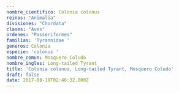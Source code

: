 ```yaml
---
nombre_cientifico: Colonia colonus
reinos: "Animalia"
divisiones: "Chordata"
clases: "Aves"
ordenes: "Passeriformes"
familias: 'Tyrannidae '
generos: Colonia
especie: 'colonus '
nombre_comun: Mosquero Coludo
nombre_ingles: Long-tailed Tyrant
title: 'Colonia colonus, Long-tailed Tyrant, Mosquero Coludo'
draft: false
date: 2017-08-19T02:46:32.000Z
---
```


